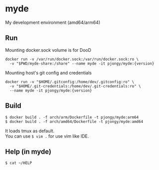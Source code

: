 # myde

My development environment (amd64/arm64)

## Run
Mounting docker.sock volume is for DooD
```
docker run -v /var/run/docker.sock:/var/run/docker.sock:ro \
  -v "$PWD/myde-share:/share" --name myde -it pjongy/myde:{version}
```

Mounting host's git config and credentials
```
docker run -v "$HOME/.gitconfig:/home/dev/.gitconfig:ro" \
  -v "$HOME/.git-credentials:/home/dev/.git-credentials:ro" \
  --name myde -it pjongy/myde:{version}
```

## Build
```
$ docker build . -f arch/arm/Dockerfile -t pjongy/myde:arm64
$ docker build . -f arch/amd64/Dockerfile -t pjongy/myde:amd64
```

It loads tmux as default. <br>
You can use `$ vim .` for use vim like IDE.

## Help (in myde)
```
$ cat ~/HELP
```
